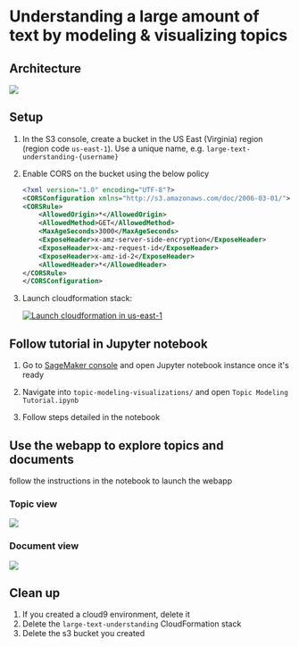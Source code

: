 # Understanding a large amount of text by modeling & visualizing topics

## Architecture

![](./images/architecture.png)


## Setup


1. In the S3 console, create a bucket in the US East (Virginia) region (region code `us-east-1`). Use a unique name, e.g. `large-text-understanding-{username}`
1. Enable CORS on the bucket using the below policy

    ```xml
    <?xml version="1.0" encoding="UTF-8"?>
    <CORSConfiguration xmlns="http://s3.amazonaws.com/doc/2006-03-01/">
    <CORSRule>
        <AllowedOrigin>*</AllowedOrigin>
        <AllowedMethod>GET</AllowedMethod>
        <MaxAgeSeconds>3000</MaxAgeSeconds>
        <ExposeHeader>x-amz-server-side-encryption</ExposeHeader>
        <ExposeHeader>x-amz-request-id</ExposeHeader>
        <ExposeHeader>x-amz-id-2</ExposeHeader>
        <AllowedHeader>*</AllowedHeader>
    </CORSRule>
    </CORSConfiguration>
    
    ```
1. Launch cloudformation stack: 

	[![Launch cloudformation in us-east-1](http://docs.aws.amazon.com/AWSCloudFormation/latest/UserGuide/images/cloudformation-launch-stack-button.png)](https://console.aws.amazon.com/cloudformation/home?region=us-east-1#/stacks/new?stackName=large-text-understanding-workshop&templateURL=https://s3.amazonaws.com/large-text-understanding/cloudformation/topic-modeling-master.yaml)

## Follow tutorial in Jupyter notebook  
1. Go to [SageMaker console](https://us-east-1.console.aws.amazon.com/sagemaker/home?region=us-east-1#/notebook-instances) and open Jupyter notebook instance once it's ready

1. Navigate into `topic-modeling-visualizations/` and open `Topic Modeling Tutorial.ipynb`

1. Follow steps detailed in the notebook 

## Use the webapp to explore topics and documents

follow the instructions in the notebook to launch the webapp

### Topic view
![](images/topic-example.png)

### Document view
![](images/doc-example-graph.png)


## Clean up

1. If you created a cloud9 environment, delete it
1. Delete the `large-text-understanding` CloudFormation stack
1. Delete the s3 bucket you created 




